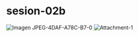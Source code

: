 # sesion-02b

![Imagen JPEG-4DAF-A78C-B7-0](https://github.com/user-attachments/assets/94063716-70a1-4e65-b42a-dc27ba767e8c)
![Attachment-1](https://github.com/user-attachments/assets/aa86a16c-46cb-4c05-85b4-f8c7fdc1f38d)
